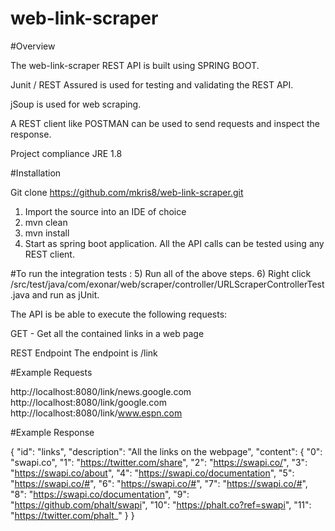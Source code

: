 # web-link-scraper
#Overview

The web-link-scraper REST API is built using SPRING BOOT.

Junit / REST Assured  is used for testing and validating the REST API.

jSoup is used for web scraping.

A REST client like POSTMAN can be used to send requests and inspect the response.

Project compliance JRE 1.8

#Installation

Git clone https://github.com/mkris8/web-link-scraper.git

1) Import the source into an IDE of choice
2) mvn clean
3) mvn install
4) Start as spring boot application. All the API calls can be tested using any REST client.


#To run the integration tests :
5) Run all of the above steps.
6) Right click /src/test/java/com/exonar/web/scraper/controller/URLScraperControllerTest.java and run as jUnit.


The API is be able to execute the following requests:

GET - Get all the contained links in a web page

REST Endpoint
 The endpoint is /link

#Example Requests

http://localhost:8080/link/news.google.com
http://localhost:8080/link/google.com
http://localhost:8080/link/www.espn.com


#Example Response

{
    "id": "links",
    "description": "All the links on the webpage",
    "content": {
        "0": "swapi.co",
        "1": "https://twitter.com/share",
        "2": "https://swapi.co/",
        "3": "https://swapi.co/about",
        "4": "https://swapi.co/documentation",
        "5": "https://swapi.co/#",
        "6": "https://swapi.co/#",
        "7": "https://swapi.co/#",
        "8": "https://swapi.co/documentation",
        "9": "https://github.com/phalt/swapi",
        "10": "https://phalt.co?ref=swapi",
        "11": "https://twitter.com/phalt_"
    }
}
